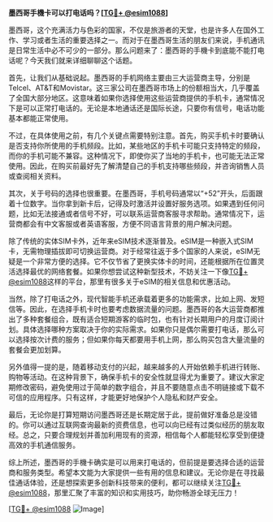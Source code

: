 **墨西哥手機卡可以打电话吗？[[TG💪+ @esim1088](https://t.me/s/esim1088)]**

墨西哥，这个充满活力与色彩的国家，不仅是旅游者的天堂，也是许多人在国外工作、学习或者生活的重要选择之一。而对于在墨西哥生活的朋友们来说，手机通讯是日常生活中必不可少的一部分。那么问题来了：墨西哥的手機卡到底能不能打电话呢？今天我们就来详细聊聊这个话题。

首先，让我们从基础说起。墨西哥的手机网络主要由三大运营商主导，分别是Telcel、AT&T和Movistar。这三家公司在墨西哥市场上的份额相当大，几乎覆盖了全国大部分地区。这意味着如果你选择使用这些运营商提供的手机卡，通常情况下是可以正常打电话的。无论是本地通话还是国际长途，只要你有信号，电话功能基本都能正常使用。

不过，在具体使用之前，有几个关键点需要特别注意。首先，购买手机卡时要确认是否支持你所使用的手机频段。比如，某些地区的手机卡可能只支持特定的频段，而你的手机可能不兼容。这种情况下，即使你买了当地的手机卡，也可能无法正常使用。因此，在购买前最好先了解清楚自己的手机支持哪些频段，并咨询销售人员或查阅相关资料。

其次，关于号码的选择也很重要。在墨西哥，手机号码通常以“+52”开头，后面跟着十位数字。当你拿到新卡后，记得及时激活并设置好服务选项。如果遇到任何问题，比如无法接通或者信号不好，可以联系运营商客服寻求帮助。通常情况下，运营商都会有中文客服或者英语客服，方便不同语言背景的用户解决问题。

除了传统的实体SIM卡外，近年来eSIM技术逐渐普及。eSIM是一种嵌入式SIM卡，无需物理插拔即可切换运营商。对于经常往返于多个国家的人来说，eSIM无疑是一个非常方便的选择。它不仅节省了更换实体卡的时间，还能根据所在位置灵活选择最优的网络套餐。如果你想尝试这种新型技术，不妨关注一下像[TG💪+ @esim1088](https://t.me/s/esim1088)这样的平台，那里有很多关于eSIM的相关信息和优惠活动。

当然，除了打电话之外，现代智能手机还承载着更多的功能需求，比如上网、发短信等。因此，在选择手机卡时也要考虑数据流量的问题。墨西哥的各大运营商都推出了多种套餐组合，既有适合短期游客的临时包，也有针对长期用户的月度订阅计划。具体选择哪种方案取决于你的实际需求。如果你只是偶尔需要打电话，那么可以选择按次计费的服务；但如果你每天都要用手机上网，那么购买包含大量流量的套餐会更加划算。

另外值得一提的是，随着移动支付的兴起，越来越多的人开始依赖手机进行转账、购物等活动。在这种背景下，确保手机卡的安全性就显得尤为重要了。建议大家定期修改密码，避免使用过于简单的数字组合，并且不要随意点击不明链接或下载不可信的应用程序。只有这样，才能更好地保护个人隐私和财产安全。

最后，无论你是打算短期访问墨西哥还是长期定居于此，提前做好准备总是没错的。你可以通过互联网查询最新的资费信息，也可以向已经有过类似经历的朋友取经。总之，只要合理规划并善加利用现有的资源，相信每个人都能轻松享受到便捷高效的手机通信服务。

综上所述，墨西哥的手機卡确实是可以用来打电话的，但前提是要选择合适的运营商和服务类型。希望本文能为大家提供一些有用的信息和建议。无论你是在寻找最佳通话体验，还是想探索更多创新科技带来的便利，都可以继续关注[TG💪+ @esim1088](https://t.me/s/esim1088)，那里汇聚了丰富的知识和实用技巧，助你畅游全球无压力！

[[TG💪+ @esim1088](https://t.me/s/esim1088) ![Image](https://i.postimg.cc/4NQfJmqS/Snipaste-2025-05-13-00-14-12.png)]